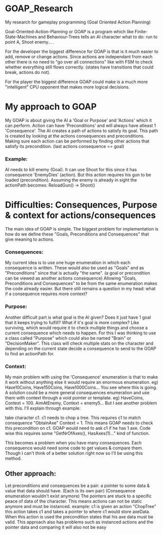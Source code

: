 # GOAP_Research
My research for gameplay programming (Goal Oriented Action Planning)

Goal-Oriented-Action-Planning or GOAP is a program which like Finite-State-Machines and Behaviour-Trees tells an AI character what to do: run to point A, Shoot enemy... .

For the developer the biggest difference for GOAP is that is it much easier to add, remove or change actions. Since actions are independant from each other there is
no need to "go over all connections" like with FSM to check whether everything still flows correctly. (states have transitions that could break, actions do not).

For the player the biggest difference GOAP could make is a much more "intelligent" CPU opponent that makes more logical decisions.

# My approach to GOAP
My GOAP is about giving the AI a 'Goal or Purpose' and 'Actions' which it can perform. Action can have 'Preconditions' and will always have atleast 1 'Consequence'.
The AI creates a path of actions to satisfy its goal. This path is created by looking at the actions consequences and preconditions. Making sure each action
can be performed by finding other actions that satisfy its precondition. (last actions consequence == goal)

### Example:
AI needs to kill enemy (Goal). It can use Shoot for this since it has consequence 'EnemyDies' (action). But this action requires his gun to
be loaded (precondition). Assuming the enemy is already in sight the actionPath becomes: ReloadGun() -> Shoot()

# Difficulties: Consequences, Purpose & context for actions/consequences
The main idea of GOAP is simple. The biggest problem for implementation is how do we define these "Goals, Preconditions and Consequences" that give meaning to actions.

### Consequences:
My current idea is to use one huge enumeration in which each consequence is written. These would also be used as "Goals" and as "Preconditions" since that is actually "the same". (a goal or precondition can be viewed as another actions consequence)
Allowing "Goals, Preconditions and Consequences" to be from the same enumeration makes the code already easier. But there still remains a question in my head: what if a consequence requires more context?

### Purpose:
Another difficult part is what goal is the AI given? Does it just have 1 goal that it keeps trying to fulfill? What if it's goal is more complex? Like surviving, which would require it to check multiple things and choose a current consequence which needs to happen.
For this I was thinking to use a class called "Purpose" which could also be named "Brain" or "DecisionMaker". This class will check multiple stats on the character and depending on the current state decide a consequence to send to the GOAP to find an actionPath for.

### Context:
My main problem with using the 'Consequence' enumeration is that to make it work without anything else it would require an enormous enumeration. eg) Have10Coins, Have150Coins, Have1000Coins... You see where this is going. A solution could be a more general consequences enumeration and use them with context through a void pointer or template. eg) HaveCoins, Context = 100.  AimAtEnemy, Context = enemy5...
But I see another problem with this. I'll explain through example:

take character c1. c1 needs to chop a tree. This requires c1 to match consequence "ObtainAxe" Context = 1. This means GOAP needs to check this precondition on c1. GOAP would need to ask c1 if he has 1 axe. Code wise this requires some "GetNrOfAxes(), HasAxes(1)..." kind of function.

This becomes a problem when you have many consequences. Each consequence would need some code to get values & compare them. Though I can't think of a better solution right now so I'll be using this method.

## Other approach:
Let preconditions and consequences be a pair: a pointer to some data & value that data should have. (Each is its own pair) (Consequence enumeration wouldn't exist anymore)
The pointers are stuck to a specific peace of data of the character. This means actions can not be static anymore and must be instanced.
example:
c1 is given an action "ChopTree" this action takes c1 and takes a pointer to where c1 would store axeData. When this action is used the precondition states that his axe data must be valid.
This approach also has problems such as instanced actions and the pointer data and comparing it will also not be easy
